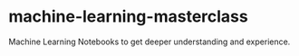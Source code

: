 # machine-learning-masterclass
Machine Learning Notebooks to get deeper understanding and experience.
